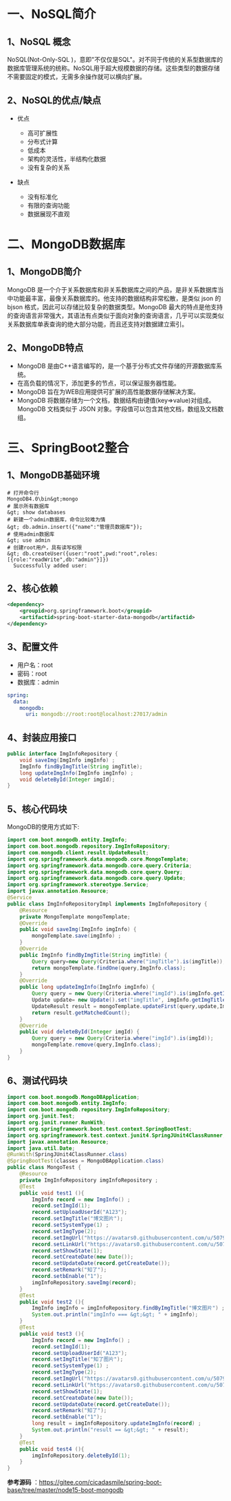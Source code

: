 # 一、NoSQL简介

## 1、NoSQL 概念

NoSQL(Not-Only-SQL )，意即"不仅仅是SQL"。对不同于传统的关系型数据库的数据库管理系统的统称。NoSQL用于超大规模数据的存储。这些类型的数据存储不需要固定的模式，无需多余操作就可以横向扩展。

## 2、NoSQL的优点/缺点

- 优点
    
    - 高可扩展性
    - 分布式计算
    - 低成本
    - 架构的灵活性，半结构化数据
    - 没有复杂的关系

- 缺点

    - 没有标准化
    - 有限的查询功能
    - 数据展现不直观

# 二、MongoDB数据库

## 1、MongoDB简介

MongoDB 是一个介于关系数据库和非关系数据库之间的产品，是非关系数据库当中功能最丰富，最像关系数据库的。他支持的数据结构非常松散，是类似 json 的 bjson 格式，因此可以存储比较复杂的数据类型。MongoDB 最大的特点是他支持的查询语言非常强大，其语法有点类似于面向对象的查询语言，几乎可以实现类似关系数据库单表查询的绝大部分功能，而且还支持对数据建立索引。

## 2、MongoDB特点

- MongoDB 是由C++语言编写的，是一个基于分布式文件存储的开源数据库系统。
- 在高负载的情况下，添加更多的节点，可以保证服务器性能。
- MongoDB 旨在为WEB应用提供可扩展的高性能数据存储解决方案。
- MongoDB 将数据存储为一个文档，数据结构由键值(key=&gt;value)对组成。MongoDB 文档类似于 JSON 对象。字段值可以包含其他文档，数组及文档数组。

# 三、SpringBoot2整合

## 1、MongoDB基础环境

```
# 打开命令行
MongoDB4.0\bin&gt;mongo
# 展示所有数据库
&gt; show databases
# 新建一个admin数据库，命令比较难为情
&gt; db.admin.insert({"name":"管理员数据库"});
# 使用admin数据库
&gt; use admin
# 创建root用户，具有读写权限
&gt; db.createUser({user:"root",pwd:"root",roles:[{role:"readWrite",db:"admin"}]})
  Successfully added user:
```

## 2、核心依赖

```xml
<dependency>
    <groupid>org.springframework.boot</groupid>
    <artifactid>spring-boot-starter-data-mongodb</artifactid>
</dependency>
```

## 3、配置文件

- 用户名：root
- 密码：root
- 数据库：admin

```yaml
spring:
  data:
    mongodb:
      uri: mongodb://root:root@localhost:27017/admin
```
## 4、封装应用接口

```java
public interface ImgInfoRepository {
    void saveImg(ImgInfo imgInfo) ;
    ImgInfo findByImgTitle(String imgTitle);
    long updateImgInfo(ImgInfo imgInfo) ;
    void deleteById(Integer imgId);
}
```

## 5、核心代码块

MongoDB的使用方式如下:

```java
import com.boot.mongodb.entity.ImgInfo;
import com.boot.mongodb.repository.ImgInfoRepository;
import com.mongodb.client.result.UpdateResult;
import org.springframework.data.mongodb.core.MongoTemplate;
import org.springframework.data.mongodb.core.query.Criteria;
import org.springframework.data.mongodb.core.query.Query;
import org.springframework.data.mongodb.core.query.Update;
import org.springframework.stereotype.Service;
import javax.annotation.Resource;
@Service
public class ImgInfoRepositoryImpl implements ImgInfoRepository {
    @Resource
    private MongoTemplate mongoTemplate;
    @Override
    public void saveImg(ImgInfo imgInfo) {
        mongoTemplate.save(imgInfo) ;
    }
    @Override
    public ImgInfo findByImgTitle(String imgTitle) {
        Query query=new Query(Criteria.where("imgTitle").is(imgTitle));
        return mongoTemplate.findOne(query,ImgInfo.class);
    }
    @Override
    public long updateImgInfo(ImgInfo imgInfo) {
        Query query = new Query(Criteria.where("imgId").is(imgInfo.getImgId()));
        Update update= new Update().set("imgTitle", imgInfo.getImgTitle()).set("imgUrl", imgInfo.getImgUrl());
        UpdateResult result = mongoTemplate.updateFirst(query,update,ImgInfo.class);
        return result.getMatchedCount();
    }
    @Override
    public void deleteById(Integer imgId) {
        Query query = new Query(Criteria.where("imgId").is(imgId));
        mongoTemplate.remove(query,ImgInfo.class);
    }
}
```

## 6、测试代码块

```java
import com.boot.mongodb.MongoDBApplication;
import com.boot.mongodb.entity.ImgInfo;
import com.boot.mongodb.repository.ImgInfoRepository;
import org.junit.Test;
import org.junit.runner.RunWith;
import org.springframework.boot.test.context.SpringBootTest;
import org.springframework.test.context.junit4.SpringJUnit4ClassRunner;
import javax.annotation.Resource;
import java.util.Date;
@RunWith(SpringJUnit4ClassRunner.class)
@SpringBootTest(classes = MongoDBApplication.class)
public class MongoTest {
    @Resource
    private ImgInfoRepository imgInfoRepository ;
    @Test
    public void test1 (){
        ImgInfo record = new ImgInfo() ;
        record.setImgId(1);
        record.setUploadUserId("A123");
        record.setImgTitle("博文图片");
        record.setSystemType(1) ;
        record.setImgType(2);
        record.setImgUrl("https://avatars0.githubusercontent.com/u/50793885?s=460&amp;v=4");
        record.setLinkUrl("https://avatars0.githubusercontent.com/u/50793885?s=460&amp;v=4");
        record.setShowState(1);
        record.setCreateDate(new Date());
        record.setUpdateDate(record.getCreateDate());
        record.setRemark("知了");
        record.setbEnable("1");
        imgInfoRepository.saveImg(record);
    }
    @Test
    public void test2 (){
        ImgInfo imgInfo = imgInfoRepository.findByImgTitle("博文图片") ;
        System.out.println("imgInfo === &gt;&gt; " + imgInfo);
    }
    @Test
    public void test3 (){
        ImgInfo record = new ImgInfo() ;
        record.setImgId(1);
        record.setUploadUserId("A123");
        record.setImgTitle("知了图片");
        record.setSystemType(1) ;
        record.setImgType(2);
        record.setImgUrl("https://avatars0.githubusercontent.com/u/50793885?s=460&amp;v=4");
        record.setLinkUrl("https://avatars0.githubusercontent.com/u/50793885?s=460&amp;v=4");
        record.setShowState(1);
        record.setCreateDate(new Date());
        record.setUpdateDate(record.getCreateDate());
        record.setRemark("知了");
        record.setbEnable("1");
        long result = imgInfoRepository.updateImgInfo(record) ;
        System.out.println("result == &gt;&gt; " + result);
    }
    @Test
    public void test4 (){
        imgInfoRepository.deleteById(1);
    }
}
```

**参考源码** ：https://gitee.com/cicadasmile/spring-boot-base/tree/master/node15-boot-mongodb